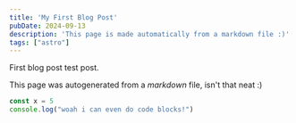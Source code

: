 ```yaml
---
title: 'My First Blog Post'
pubDate: 2024-09-13
description: 'This page is made automatically from a markdown file :)'
tags: ["astro"]
---
```


First blog post test post. 

This page was autogenerated from a *markdown* file, isn't that neat :)

```typescript
const x = 5
console.log("woah i can even do code blocks!")
```
